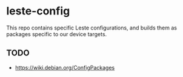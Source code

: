 leste-config
============

This repo contains specific Leste configurations, and builds them as
packages specific to our device targets.


TODO
----

* https://wiki.debian.org/ConfigPackages
